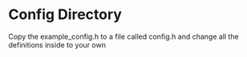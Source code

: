 # Config Directory

Copy the example_config.h to a file called config.h and change all the definitions inside to your own